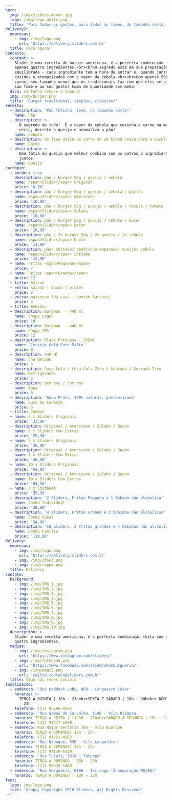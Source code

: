 ```yaml
---
hero:
  img: /img/sliders-menor.jpg
  logo: /img/logo_white.png
  title: 'Para todos os gostos, para todas as fomes, do tamanho certo.'
delivery2:
  empresas:
    - img: /img/logo.png
      url: 'https://delivery.sliders.com.br'
  title: Peça agora!
conceito:
  content: >-
    Slider é uma receita de burger americana, é a perfeita combinação feita com
    apenas quatro ingredientes.<br><br>O segredo está em sua preparação
    equilibrada - cada ingrediente tem a hora de entrar e, quando juntos, são
    cozidos e aromatizados com o vapor da cebola.<br><br>Com apenas 50g de
    carne, seu tamanho menor que os tradicionais faz com que eles se ajustem a
    sua fome e ao seu gosto! Coma de quantidade sem medo!
  dica: mantenha sempre a cebola!
  img: /img/burger.png
  title: 'Burger tradicional, simples, clássico!'
receita:
  - description: 'Pão fofinho, leve, no tamanho certo!'
    name: Pão
  - description: >-
      O segredo de tudo!  É o vapor da cebola que cozinha a carne na medida
      certa, derrete o queijo e aromatiza o pão!
    name: Cebola
  - description: Um fino disco de carne de um blend único para a suculência perfeita.
    name: Carne
  - description: >-
      Uma fatia do queijo que melhor combina com os outros 3 ingredientes
      juntos!
    name: Queijo
cardapio:
  - border: true
    description: pão / burger 50g / queijo / cebola
    name: <span>Slider</span> Original
    price: '8,90'
  - description: pão / burger 50g / queijo / cebola / picles
    name: <span>Slider</span> Americano
    price: '10,90'
  - description: pão / burger 50g / queijo / cebola / rúcula / tomate
    name: <span>Slider</span> Salada
    price: '10,90'
  - description: pão / burger 50g / queijo / cebola / bacon
    name: <span>Slider</span> Bacon
    price: '10,90'
  - description: pão / 2x burger 50g / 2x queijo / 2x cebola
    name: <span>Slider</span> Duplo
    price: '14,90'
  - description: pão/ shitake/ abobrinha empanada/ queijo/ cebola
    name: <span>Slider</span> Shitake
    price: '12,90'
  - name: Fritas <span>Pequena</span>
    price: 7
  - name: Fritas <span>Grande</span>
    price: 12
  - title: Extras
  - extra: salada | bacon | picles
    price: 2
  - extra: maionese (da casa - contém lactose)
    price: 3
  - title: Bebidas
  - description: Burgman  - 440 ml
    name: Chopp Lager
    price: 10
  - description: Burgman  - 440 ml
    name: Chopp IPA
    price: 12
  - description: Black Princess - 355ml
    name: 'Cerveja Gold Puro Malte '
    price: 8
  - description: 440 Ml
    name: Chá Gelado
    price: 6
  - description: Coca-Cola / Coca-Cola Zero / Guaraná / Guaraná Zero
    name: Refrigerante
    price: 6
  - description: sem gás / com gás
    name: Água
    price: 6
  - description: 'Suco Prats, 100% natural, pasteurizado'
    name: Suco de Laranja
    price: 6
  - title: Combos
  - name: 3 x Sliders Originais
    price: '23,90'
  - description: Original / Americano / Salada / Bacon
    name: 3 x Sliders Com Extras
    price: '29,90'
  - name: 5 x Sliders Originais
    price: '36,90'
  - description: Original / Americano / Salada / Bacon
    name: 5 x Sliders Com Extras
    price: '46,90'
  - name: 10 x Sliders Originais
    price: '64,90'
  - description: Original / Americano / Salada / Bacon
    name: 10 x Sliders Com Extras
    price: '84,90'
  - name: 3 x Shitakes
    price: '35,90'
  - description: '2 Sliders, Fritas Pequena e 1 Bebida não alcóolica'
    name: Combo Individual
    price: '29,90'
  - description: '4 sliders, Fritas Grande e 2 bebidas não alcóolicas'
    name: Combo Casal
    price: '54,90'
  - description: '10 Sliders, 2 fritas grandes e 4 bebidas não alcóolicas'
    name: Combo Família
    price: '119,90'
delivery:
  empresas:
    - img: /img/logo.png
      url: 'https://delivery.sliders.com.br'
    - img: /img/ifood.png
    - img: /img/rappi.png
  title: Delivery
contato:
  background:
    - img: /img/IMG_1.jpg
    - img: /img/IMG_2.jpg
    - img: /img/IMG_3.jpg
    - img: /img/IMG_4.jpg
    - img: /img/IMG_5.jpg
    - img: /img/IMG_6.jpg
    - img: /img/IMG_7.jpg
    - img: /img/IMG_8.jpg
    - img: /img/IMG_9.jpg
    - img: /img/IMG_10.jpg
  description: >-
    Slider é uma receita americana, é a perfeita combinação feita com apenas
    quatro ingredientes.
  medias:
    - img: /img/instagram.png
      url: 'https://www.instagram.com/sliders/'
    - img: /img/facebook.png
      url: 'https://www.facebook.com/slidershamburgueria/'
    - img: /img/email.png
      url: 'mailto:contato@sliders.com.br'
  title: Siga nas redes sociais
localizacao:
  - endereco: 'Rua Haddock Lobo, 893 - Cerqueira César'
    horario: >-
      TERÇA À QUINTA | 18h - 23h<br>SEXTA E SÁBADO | 18h - 00h<br> DOMINGO | 18h
      - 23h
    telefone: (11) 93296-4582
  - endereco: 'Rua Gomes de Carvalho, 1146 - Vila Olímpia'
    horario: TERÇA À SEXTA | 11h30 - 23h<br>SÁBADO À SEGUNDA | 18h - 23h
    telefone: (11) 97377-5658
  - endereco: Rua Major Sertório 764 - Vila Buarque
    horario: TERÇA À DOMINGO| 18h - 23h
    telefone: (11) 94221-4582
  - endereco: 'Rua Nanuque, 530 - Vila Leopoldina'
    horario: TERÇA À DOMINGO| 18h - 23h
    telefone: (11) 97149-5419
  - endereco: 'Rua Tuiuti, 3019 - Tatuapé'
    horario: TERÇA À DOMINGO | 18h - 23h
    telefone: (11) 93335-1480
  - endereco: 'Rua Vergueiro, 6166 - Ipiranga (Inauguração 08/06)'
    horario: TERÇA À DOMINGO | 18h - 23h
feet:
  logo: img/logo.png
  text: '&copy; Copyright 2018 Sliders. All Rights Reserved'
---
```


